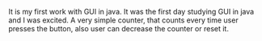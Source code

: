 It is my first work with GUI in java. It was the first day studying GUI in java and I was excited. A very simple counter, that counts every time user presses the button, also user can 
decrease the counter or reset it.
